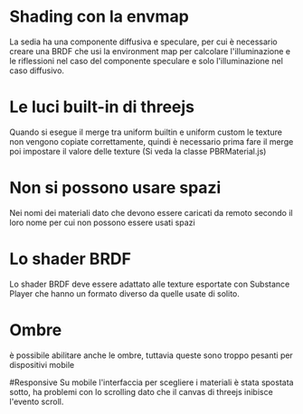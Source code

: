 # Shading con la envmap
La sedia ha una componente diffusiva e speculare, per cui è necessario creare una 
BRDF che usi la environment map per calcolare l'illuminazione e le riflessioni nel caso del
componente speculare e solo l'illuminazione nel caso diffusivo.

# Le luci built-in di threejs
Quando si esegue il merge tra uniform builtin e uniform custom le texture non vengono
copiate correttamente, quindi è necessario prima fare il merge poi impostare il valore
delle texture (Si veda la classe PBRMaterial.js)

# Non si possono usare spazi 
Nei nomi dei materiali dato che devono essere caricati da remoto secondo il loro nome
per cui non possono essere usati spazi

# Lo shader BRDF 
Lo shader BRDF deve essere adattato alle texture esportate con Substance Player che
hanno un formato diverso da quelle usate di solito.

# Ombre
è possibile abilitare anche le ombre, tuttavia queste sono troppo pesanti per dispositivi
mobile

#Responsive
Su mobile l'interfaccia per scegliere i materiali è stata spostata sotto, ha problemi
con lo scrolling dato che il canvas di threejs inibisce l'evento scroll.